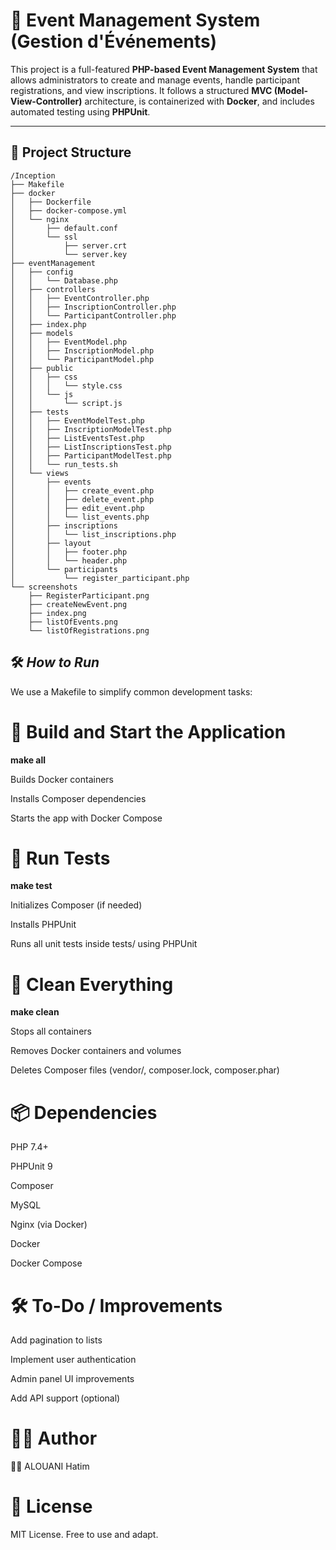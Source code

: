 # 🎉 **Event Management System (Gestion d'Événements)**

This project is a full-featured **PHP-based Event Management System** that allows administrators to create and manage events, handle participant registrations, and view inscriptions. It follows a structured **MVC (Model-View-Controller)** architecture, is containerized with **Docker**, and includes automated testing using **PHPUnit**.

---

## 📁 **Project Structure**

```
/Inception
├── Makefile
├── docker
│   ├── Dockerfile
│   ├── docker-compose.yml
│   └── nginx
│       ├── default.conf
│       └── ssl
│           ├── server.crt
│           └── server.key
├── eventManagement
│   ├── config
│   │   └── Database.php
│   ├── controllers
│   │   ├── EventController.php
│   │   ├── InscriptionController.php
│   │   └── ParticipantController.php
│   ├── index.php
│   ├── models
│   │   ├── EventModel.php
│   │   ├── InscriptionModel.php
│   │   └── ParticipantModel.php
│   ├── public
│   │   ├── css
│   │   │   └── style.css
│   │   └── js
│   │       └── script.js
│   ├── tests
│   │   ├── EventModelTest.php
│   │   ├── InscriptionModelTest.php
│   │   ├── ListEventsTest.php
│   │   ├── ListInscriptionsTest.php
│   │   ├── ParticipantModelTest.php
│   │   └── run_tests.sh
│   └── views
│       ├── events
│       │   ├── create_event.php
│       │   ├── delete_event.php
│       │   ├── edit_event.php
│       │   └── list_events.php
│       ├── inscriptions
│       │   └── list_inscriptions.php
│       ├── layout
│       │   ├── footer.php
│       │   └── header.php
│       └── participants
│           └── register_participant.php
└── screenshots
    ├── RegisterParticipant.png
    ├── createNewEvent.png
    ├── index.png
    ├── listOfEvents.png
    └── listOfRegistrations.png

```
## 🛠️ ***How to Run***

We use a Makefile to simplify common development tasks:

# 🔧 **Build and Start the Application**

**make all**

Builds Docker containers

Installs Composer dependencies

Starts the app with Docker Compose

# 🧪 **Run Tests**

**make test**

Initializes Composer (if needed)

Installs PHPUnit

Runs all unit tests inside tests/ using PHPUnit

# 🧹 **Clean Everything**

**make clean**

Stops all containers

Removes Docker containers and volumes

Deletes Composer files (vendor/, composer.lock, composer.phar)

# 📦 **Dependencies**
PHP 7.4+

PHPUnit 9

Composer

MySQL

Nginx (via Docker)

Docker

Docker Compose

# 🛠️ **To-Do / Improvements**
Add pagination to lists

Implement user authentication

Admin panel UI improvements

Add API support (optional)

# 🧑‍💻 **Author**
👨‍💻 ALOUANI Hatim

# 📃 **License**
MIT License. Free to use and adapt.
